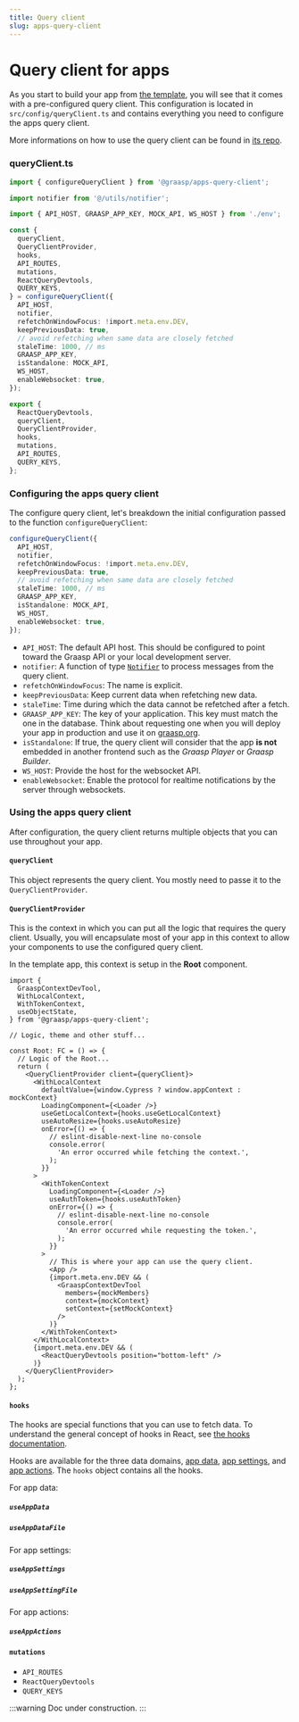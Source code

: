 ```yaml
---
title: Query client
slug: apps-query-client
---
```


# Query client for apps

As you start to build your app from [the template](./5-app-template.md), you will see that it comes with a pre-configured query client. This configuration is located in `src/config/queryClient.ts` and contains everything you need to configure the apps query client.

More informations on how to use the query client can be found in [its repo](https://github.com/graasp/graasp-apps-query-client).

### queryClient.ts

```ts
import { configureQueryClient } from '@graasp/apps-query-client';

import notifier from '@/utils/notifier';

import { API_HOST, GRAASP_APP_KEY, MOCK_API, WS_HOST } from './env';

const {
  queryClient,
  QueryClientProvider,
  hooks,
  API_ROUTES,
  mutations,
  ReactQueryDevtools,
  QUERY_KEYS,
} = configureQueryClient({
  API_HOST,
  notifier,
  refetchOnWindowFocus: !import.meta.env.DEV,
  keepPreviousData: true,
  // avoid refetching when same data are closely fetched
  staleTime: 1000, // ms
  GRAASP_APP_KEY,
  isStandalone: MOCK_API,
  WS_HOST,
  enableWebsocket: true,
});

export {
  ReactQueryDevtools,
  queryClient,
  QueryClientProvider,
  hooks,
  mutations,
  API_ROUTES,
  QUERY_KEYS,
};
```

### Configuring the apps query client

The configure query client, let's breakdown the initial configuration passed to the function `configureQueryClient`:

```ts
configureQueryClient({
  API_HOST,
  notifier,
  refetchOnWindowFocus: !import.meta.env.DEV,
  keepPreviousData: true,
  // avoid refetching when same data are closely fetched
  staleTime: 1000, // ms
  GRAASP_APP_KEY,
  isStandalone: MOCK_API,
  WS_HOST,
  enableWebsocket: true,
});
```

- `API_HOST`: The default API host. This should be configured to point toward the Graasp API or your local development server.
- `notifier`: A function of type [`Notifier`](https://github.com/graasp/graasp-apps-query-client/blob/main/src/types.ts#L16) to process messages from the query client.
- `refetchOnWindowFocus`: The name is explicit.
- `keepPreviousData`: Keep current data when refetching new data.
- `staleTime`: Time during which the data cannot be refetched after a fetch.
- `GRAASP_APP_KEY`: The key of your application. This key must match the one in the database. Think about requesting one when you will deploy your app in production and use it on [graasp.org](https://graasp.org).
- `isStandalone`: If true, the query client will consider that the app **is not** embedded in another frontend such as the *Graasp Player* or *Graasp Builder*.
- `WS_HOST`: Provide the host for the websocket API.
- `enableWebsocket`: Enable the protocol for realtime notifications by the server through websockets.

### Using the apps query client

After configuration, the query client returns multiple objects that you can use throughout your app.

#### `queryClient`
This object represents the query client. You mostly need to passe it to the `QueryClientProvider`.

#### `QueryClientProvider`
This is the context in which you can put all the logic that requires the query client. Usually, you will encapsulate most of your app in this context to allow your components to use the configured query client.

In the template app, this context is setup in the **Root** component.

```tsx
import {
  GraaspContextDevTool,
  WithLocalContext,
  WithTokenContext,
  useObjectState,
} from '@graasp/apps-query-client';

// Logic, theme and other stuff...

const Root: FC = () => {
  // Logic of the Root...
  return (
    <QueryClientProvider client={queryClient}>
      <WithLocalContext
        defaultValue={window.Cypress ? window.appContext : mockContext}
        LoadingComponent={<Loader />}
        useGetLocalContext={hooks.useGetLocalContext}
        useAutoResize={hooks.useAutoResize}
        onError={() => {
          // eslint-disable-next-line no-console
          console.error(
            'An error occurred while fetching the context.',
          );
        }}
      >
        <WithTokenContext
          LoadingComponent={<Loader />}
          useAuthToken={hooks.useAuthToken}
          onError={() => {
            // eslint-disable-next-line no-console
            console.error(
              'An error occurred while requesting the token.',
            );
          }}
        >
          // This is where your app can use the query client.
          <App />
          {import.meta.env.DEV && (
            <GraaspContextDevTool
              members={mockMembers}
              context={mockContext}
              setContext={setMockContext}
            />
          )}
        </WithTokenContext>
      </WithLocalContext>
      {import.meta.env.DEV && (
        <ReactQueryDevtools position="bottom-left" />
      )}
    </QueryClientProvider>
  );
};
```

#### `hooks`

The hooks are special functions that you can use to fetch data. To understand the general concept of hooks in React, see [the hooks documentation](https://react.dev/reference/react/hooks).

Hooks are available for the three data domains, [app data](./1-introduction.md#app-data), [app settings](./1-introduction.md#app-settings), and [app actions](./1-introduction.md#app-actions). The `hooks` object contains all the hooks.

For app data:

##### `useAppData`
##### `useAppDataFile`

For app settings:

##### `useAppSettings`
##### `useAppSettingFile`

For app actions:

##### `useAppActions`

#### `mutations`
- `API_ROUTES`
- `ReactQueryDevtools`
- `QUERY_KEYS`

:::warning
Doc under construction.
:::
